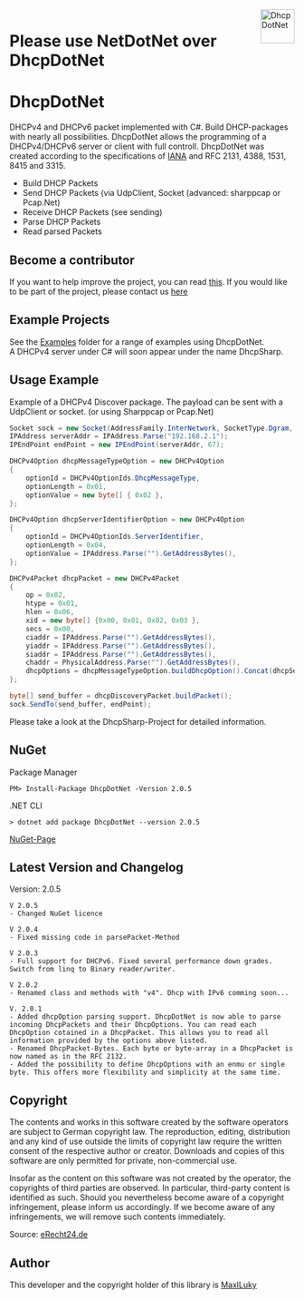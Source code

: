 <a>
    <img src="DhcpDotNet/logo.png" alt="DhcpDotNet" align="right" height="60" />
</a>

<h1>Please use NetDotNet over DhcpDotNet</h1>

# DhcpDotNet
DHCPv4 and DHCPv6 packet implemented with C#. Build DHCP-packages with nearly all possibilities.
DhcpDotNet allows the programming of a DHCPv4/DHCPv6 server or client with full controll. DhcpDotNet was created according to the specifications of <a href="https://www.iana.org/assignments/bootp-dhcp-parameters/bootp-dhcp-parameters.xhtml">IANA</a> and RFC 2131, 4388, 1531, 8415 and 3315.

- Build DHCP Packets
- Send DHCP Packets (via UdpClient, Socket (advanced: sharppcap or Pcap.Net)
- Receive DHCP Packets (see sending)
- Parse DHCP Packets
- Read parsed Packets

## Become a contributor
If you want to help improve the project, you can read <a href="CONTRIBUTING.md">this<a/>. If you would like to be part of the project, please contact us <a href="mailto:maxarttm@gmail.com">here</a>

## Example Projects
See the <a href="/DhcpDotNet/Examples/">Examples</a> folder for a range of examples using DhcpDotNet.<br>
A DHCPv4 server under C# will soon appear under the name DhcpSharp.

## Usage Example
Example of a DHCPv4 Discover package. The payload can be sent with a UdpClient or socket. (or using Sharppcap or Pcap.Net)
```csharp
Socket sock = new Socket(AddressFamily.InterNetwork, SocketType.Dgram, ProtocolType.Udp);
IPAddress serverAddr = IPAddress.Parse("192.168.2.1");
IPEndPoint endPoint = new IPEndPoint(serverAddr, 67);

DHCPv4Option dhcpMessageTypeOption = new DHCPv4Option
{
    optionId = DHCPv4OptionIds.DhcpMessageType,
    optionLength = 0x01,
    optionValue = new byte[] { 0x02 },
};

DHCPv4Option dhcpServerIdentifierOption = new DHCPv4Option
{
    optionId = DHCPv4OptionIds.ServerIdentifier,
    optionLength = 0x04,
    optionValue = IPAddress.Parse("").GetAddressBytes(),
};

DHCPv4Packet dhcpPacket = new DHCPv4Packet
{
    op = 0x02,
    htype = 0x01,
    hlen = 0x06,
    xid = new byte[] {0x00, 0x01, 0x02, 0x03 },
    secs = 0x00,
    ciaddr = IPAddress.Parse("").GetAddressBytes(),
    yiaddr = IPAddress.Parse("").GetAddressBytes(),
    siaddr = IPAddress.Parse("").GetAddressBytes(),
    chaddr = PhysicalAddress.Parse("").GetAddressBytes(),
    dhcpOptions = dhcpMessageTypeOption.buildDhcpOption().Concat(dhcpServerIdentifierOption.buildDhcpOption()).ToArray(),
};

byte[] send_buffer = dhcpDiscoveryPacket.buildPacket();
sock.SendTo(send_buffer, endPoint);
```
Please take a look at the DhcpSharp-Project for detailed information.

## NuGet
Package Manager
```
PM> Install-Package DhcpDotNet -Version 2.0.5
```

.NET CLI
```
> dotnet add package DhcpDotNet --version 2.0.5
```
<a href="https://www.nuget.org/packages/DhcpDotNet/">NuGet-Page</a>

## Latest Version and Changelog
Version: 2.0.5

```
V 2.0.5
- Changed NuGet licence

V 2.0.4
- Fixed missing code in parsePacket-Method

V 2.0.3
- Full support for DHCPv6. Fixed several performance down grades. Switch from linq to Binary reader/writer.

V 2.0.2
- Renamed class and methods with "v4". Dhcp with IPv6 comming soon...

V. 2.0.1
- Added dhcpOption parsing support. DhcpDotNet is now able to parse incoming DhcpPackets and their DhcpOptions. You can read each DhcpOption cotained in a DhcpPacket. This allows you to read all information provided by the options above listed.
- Renamed DhcpPacket-Bytes. Each byte or byte-array in a DhcpPacket is now named as in the RFC 2132.
- Added the possibility to define DhcpOptions with an enmu or single byte. This offers more flexibility and simplicity at the same time.
```

## Copyright
The contents and works in this software created by the software operators are subject to German copyright law. The reproduction, editing, distribution and any kind of use outside the limits of copyright law require the written consent of the respective author or creator. Downloads and copies of this software are only permitted for private, non-commercial use.

Insofar as the content on this software was not created by the operator, the copyrights of third parties are observed. In particular, third-party content is identified as such. Should you nevertheless become aware of a copyright infringement, please inform us accordingly. If we become aware of any infringements, we will remove such contents immediately.

Source: [eRecht24.de](https://www.e-recht24.de/)

## Author
This developer and the copyright holder of this library is <a href="https://github.com/maxlluky">MaxlLuky</a>
